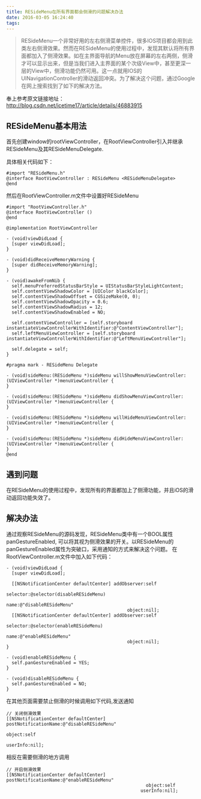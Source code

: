 ```yaml
---
title: RESideMenu在所有界面都会侧滑的问题解决办法
date: 2016-03-05 16:24:40
tags:
---
```


>RESideMenu一个非常好用的左右侧滑菜单控件，很多IOS项目都会用到此类左右侧滑效果。然而在RESideMenu的使用过程中，发现其默认将所有界面都加入了侧滑效果。如在主界面导航的Menu放在屏幕的左右两侧，侧滑才可以显示出来，但是当我们进入主界面的某个次级View中，甚至更深一层的View中，侧滑功能仍然可用。这一点就用IOS的UINavigationController的滑动返回冲突。为了解决这个问题，通过Google在网上搜索找到了如下的解决方法。

<!-- more -->

奉上参考原文链接地址：http://blog.csdn.net/icetime17/article/details/46883915

## RESideMenu基本用法

首先创建window的rootViewController，在RootViewController引入并继承RESideMenu及其RESideMenuDelegate. 

具体相关代码如下：

``` objc
#import "RESideMenu.h"
@interface RootViewController : RESideMenu <RESideMenuDelegate>
@end
```

然后在RootViewController.m文件中设置好RESideMenu

``` objc
#import "RootViewController.h"
@interface RootViewController ()
@end

@implementation RootViewController

- (void)viewDidLoad {
  [super viewDidLoad];
}

- (void)didReceiveMemoryWarning {
  [super didReceiveMemoryWarning];
}

- (void)awakeFromNib {
  self.menuPreferredStatusBarStyle = UIStatusBarStyleLightContent;
  self.contentViewShadowColor = [UIColor blackColor];
  self.contentViewShadowOffset = CGSizeMake(0, 0);
  self.contentViewShadowOpacity = 0.6;
  self.contentViewShadowRadius = 12;
  self.contentViewShadowEnabled = NO;

  self.contentViewController = [self.storyboard instantiateViewControllerWithIdentifier:@"ContentViewController"];
  self.leftMenuViewController = [self.storyboard instantiateViewControllerWithIdentifier:@"LeftMenuViewController"];

  self.delegate = self;
}

#pragma mark - RESideMenu Delegate

- (void)sideMenu:(RESideMenu *)sideMenu willShowMenuViewController:(UIViewController *)menuViewController {
}

- (void)sideMenu:(RESideMenu *)sideMenu didShowMenuViewController:(UIViewController *)menuViewController {
}

- (void)sideMenu:(RESideMenu *)sideMenu willHideMenuViewController:(UIViewController *)menuViewController {
}

- (void)sideMenu:(RESideMenu *)sideMenu didHideMenuViewController:(UIViewController *)menuViewController {
}
@end
```

## 遇到问题

在RESideMenu的使用过程中，发现所有的界面都加上了侧滑功能，并且iOS的滑动返回功能失效了。

## 解决办法

通过观察RESideMenu的源码发现，RESideMenu类中有一个BOOL属性panGestureEnabled, 可以将其视为侧滑效果的开关。以RESideMenu的panGestureEnabled属性为突破口，采用通知的方式来解决这个问题。
在RootViewController.m文件中加入如下代码：
``` objc
- (void)viewDidLoad {
  [super viewDidLoad];

  [[NSNotificationCenter defaultCenter] addObserver:self
                                           selector:@selector(disableRESideMenu)
                                               name:@"disableRESideMenu"
                                             object:nil];
  [[NSNotificationCenter defaultCenter] addObserver:self
                                           selector:@selector(enableRESideMenu) 
                                               name:@"enableRESideMenu"
                                             object:nil];
}

- (void)enableRESideMenu {
  self.panGestureEnabled = YES;
}

- (void)disableRESideMenu {
  self.panGestureEnabled = NO;
}
```
在其他页面需要禁止侧滑的时候调用如下代码,发送通知
``` objc
// 关闭侧滑效果
[[NSNotificationCenter defaultCenter] postNotificationName:@"disableRESideMenu"
                                                            object:self
                                                          userInfo:nil];
```
相反在需要侧滑的地方调用
``` objc
// 开启侧滑效果
[[NSNotificationCenter defaultCenter] postNotificationName:@"enableRESideMenu"
                                                    object:self
                                                  userInfo:nil];
```